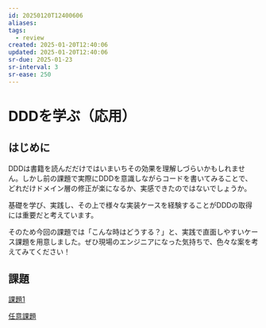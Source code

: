 ```yaml
---
id: 20250120T12400606
aliases: 
tags:
  - review
created: 2025-01-20T12:40:06
updated: 2025-01-20T12:40:06
sr-due: 2025-01-23
sr-interval: 3
sr-ease: 250
---
```

# DDDを学ぶ（応用）

## はじめに

DDDは書籍を読んだだけではいまいちその効果を理解しづらいかもしれません。しかし前の課題で実際にDDDを意識しながらコードを書いてみることで、どれだけドメイン層の修正が楽になるか、実感できたのではないでしょうか。

基礎を学び、実践し、その上で様々な実装ケースを経験することがDDDの取得には重要だと考えています。

そのため今回の課題では「こんな時はどうする？」と、実践で直面しやすいケース課題を用意しました。ぜひ現場のエンジニアになった気持ちで、色々な案を考えてみてください！

## 課題

[課題1](https://www.notion.so/1-99ed65bc3dda4b08beb33efafd7260e4?pvs=21)

[任意課題](https://www.notion.so/3fb567eb24fd4b55983eea1b587f0b71?pvs=21)


